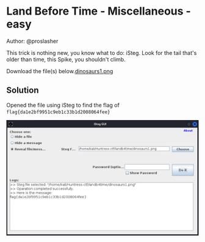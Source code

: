 # Land Before Time - Miscellaneous - easy 

Author: @proslasher

This trick is nothing new, you know what to do: iSteg. Look for the tail that's older than time, this Spike, you shouldn't climb.

Download the file(s) below.[dinosaurs1.png](dinosaurs1.png)

## Solution

Opened the file using iSteg to find the flag of `flag{da1e2bf9951c9eb1c33b1d2008064fee}`

![Alt text](image.png)
